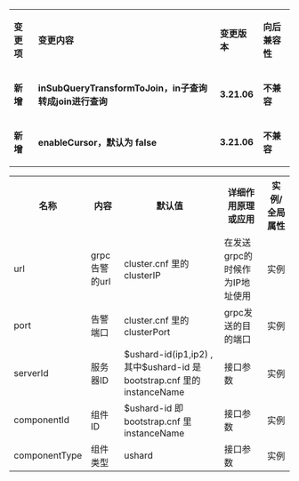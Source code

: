 <table>
<tbody>
<tr>
<td  ><p><strong>变更项</strong></p></td>
<td  ><p><strong>变更内容</strong></p></td>
<td  ><p><strong>变更版本</strong></p></td>
<td  ><p><strong>向后兼容性</strong></p></td>
</tr>
<tr>
<td  ><p><strong>新增</strong></p></td>
<td  ><p><strong>inSubQueryTransformToJoin，in子查询转成join进行查询</strong></p></td>
<td  ><p><strong>3.21.06</strong></p></td>
<td  ><p><strong>不兼容</strong></p></td>
</tr>
<tr>
<td  ><p><strong>新增</strong></p></td>
<td  ><p><strong>enableCursor，默认为 false</strong></p></td>
<td  ><p><strong>3.21.06</strong></p></td>
<td  ><p><strong>不兼容</strong></p></td>
</tr>
</tbody>
</table>

<table class="confluenceTable">
<tbody>
<tr>
<th class="confluenceTh">名称</th>
<th class="confluenceTh"><strong>内容</strong></th>
<th class="confluenceTh"><strong>默认值</strong></th>
<th class="confluenceTh"><strong>详细作用原理或应用</strong></th>
<th class="confluenceTh"><strong>实例/全局属性</strong></th>
</tr>
<tr>
<td  >url </td>
<td  >grpc告警的url</td>
<td  >cluster.cnf 里的clusterIP</td>
<td  >在发送grpc的时候作为IP地址使用</td>
<td  >实例</td>
</tr>
<tr>
<td  >
port
</td>
<td  >告警端口</td>
<td  >cluster.cnf 里的clusterPort </td>
<td  >grpc发送的目的端口</td>
<td  ><span>实例</span></td>
</tr>
<tr>
<td   colspan="1">
serverId
</td>
<td   colspan="1">服务器ID</td>
<td   colspan="1"><span>$ushard-id(ip1,ip2)  ,其中$ushard-id 是bootstrap.cnf 里的instanceName </span></td>
<td   colspan="1">接口参数</td>
<td   colspan="1"><span>实例</span></td>
</tr>
<tr>
<td   colspan="1">
componentId
</td>
<td   colspan="1">组件ID</td>
<td   colspan="1"><span>$ushard-id  即bootstrap.cnf 里instanceName </span></td>
<td   colspan="1"><span>接口参数</span></td>
<td   colspan="1"><span>实例</span></td>
</tr>
<tr>
<td   colspan="1">
componentType
</td>
<td   colspan="1">组件类型</td>
<td   colspan="1"><span>ushard</span></td>
<td   colspan="1"><span>接口参数</span></td>
<td   colspan="1"><span>实例</span></td>
</tr>
</tbody>
</table>



